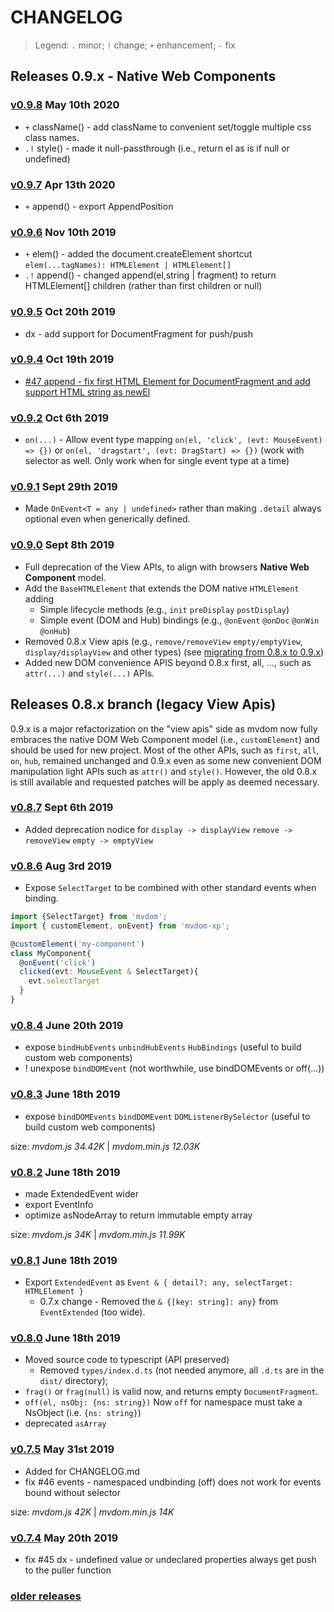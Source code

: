 # CHANGELOG

> Legend: `.` minor; `!` change; `+` enhancement; `-` fix

## Releases 0.9.x - Native Web Components


### [v0.9.8](https://github.com/mvdom/mvdom/compare/v0.9.7...v0.9.8) May 10th 2020

- `+` className() - add className to convenient set/toggle multiple css class names.
- `.!` style() - made it null-passthrough (i.e., return el as is if null or undefined)

### [v0.9.7](https://github.com/mvdom/mvdom/compare/v0.9.6...v0.9.7) Apr 13th 2020

- `+` append() - export AppendPosition

### [v0.9.6](https://github.com/mvdom/mvdom/compare/v0.9.5...v0.9.6) Nov 10th 2019

- `+` elem() - added the document.createElement shortcut `elem(...tagNames): HTMLElement | HTMLElement[]`
- `.!` append() - changed append(el,string | fragment) to return HTMLElement[] children (rather than first children or null)

### [v0.9.5](https://github.com/mvdom/mvdom/compare/v0.9.4...v0.9.5) Oct 20th 2019

- dx - add support for DocumentFragment for push/push

### [v0.9.4](https://github.com/mvdom/mvdom/compare/v0.9.2...v0.9.4) Oct 19th 2019

- [#47 append - fix first HTML Element for DocumentFragment and add support HTML string as newEl](https://github.com/mvdom/mvdom/issues/47)

### [v0.9.2](https://github.com/mvdom/mvdom/compare/v0.9.1...v0.9.2) Oct 6th 2019

- `on(...)` - Allow event type mapping  `on(el, 'click', (evt: MouseEvent) => {})` or `on(el, 'dragstart', (evt: DragStart) => {})` (work with selector as well. Only work when for single event type at a time)

### [v0.9.1](https://github.com/mvdom/mvdom/compare/v0.9.0...v0.9.1) Sept 29th 2019

- Made `OnEvent<T = any | undefined>` rather than making `.detail` always optional even when generically defined. 

### [v0.9.0](https://github.com/mvdom/mvdom/compare/v0.8.7...v0.9.0) Sept 8th 2019

- Full deprecation of the View APIs, to align with browsers **Native Web Component** model.
- Add the `BaseHTMLElement` that extends the DOM native `HTMLElement` adding
  - Simple lifecycle methods (e.g., `init` `preDisplay` `postDisplay`)
  - Simple event (DOM and Hub) bindings (e.g., `@onEvent` `@onDoc` `@onWin` `@onHub`)
- Removed 0.8.x View apis (e.g., `remove/removeView` `empty/emptyView`, `display/displayView` and other types) (see [migrating from 0.8.x to 0.9.x](https://github.com/mvdom/mvdom#migration-from-08x-to-09x))
- Added new DOM convenience APIS beyond 0.8.x first, all, ..., such as `attr(...)` and `style(...)` APIs.


## Releases 0.8.x branch (legacy View Apis)

0.9.x is a major refactorization on the "view apis" side as mvdom now fully embraces the native DOM Web Component model (i.e., `customElement`) and should be used for new project. Most of the other APIs, such as `first`, `all`, `on`, `hub`, remained unchanged and 0.9.x even as some new convenient DOM manipulation light APIs such as `attr()` and `style()`. However, the old 0.8.x is still available and requested patches will be apply as deemed necessary. 

### [v0.8.7](https://github.com/mvdom/mvdom/compare/v0.8.6...v0.8.7) Sept 6th 2019

- Added deprecation nodice for `display -> displayView` `remove -> removeView` `empty -> emptyView`

### [v0.8.6](https://github.com/mvdom/mvdom/compare/v0.8.4...v0.8.6) Aug 3rd 2019
- Expose `SelectTarget` to be combined with other standard events when binding. 

```ts
import {SelectTarget} from 'mvdom';
import { customElement, onEvent} from 'mvdom-xp';

@customElement('my-component')
class MyComponent{
  @onEvent('click') 
  clicked(evt: MouseEvent & SelectTarget){ 
    evt.selectTarget
  }
}
```

### [v0.8.4](https://github.com/mvdom/mvdom/compare/v0.8.3...v0.8.4) June 20th 2019

- expose `bindHubEvents` `unbindHubEvents` `HubBindings` (useful to build custom web components)
- ! unexpose `bindDOMEvent` (not worthwhile, use bindDOMEvents or off(...))


### [v0.8.3](https://github.com/mvdom/mvdom/compare/v0.8.2...v0.8.3) June 18th 2019

- expose `bindDOMEvents` `bindDOMEvent` `DOMListenerBySelector` (useful to build custom web components)

size: _mvdom.js 34.42K_ | _mvdom.min.js 12.03K_

### [v0.8.2](https://github.com/mvdom/mvdom/compare/v0.8.1...v0.8.2) June 18th 2019

- made ExtendedEvent wider
- export EventInfo
- optimize asNodeArray to return immutable empty array

size: _mvdom.js 34K_ | _mvdom.min.js 11.99K_

### [v0.8.1](https://github.com/mvdom/mvdom/compare/v0.8.0...v0.8.1) June 18th 2019

- Export `ExtendedEvent` as `Event & { detail?: any, selectTarget: HTMLElement }`
  - 0.7.x change - Removed the `& {[key: string]: any}` from `EventExtended` (too wide).

### [v0.8.0](https://github.com/mvdom/mvdom/compare/v0.7.5...v0.8.0) June 18th 2019

- Moved source code to typescript (API preserved)
  - Removed `types/index.d.ts` (not needed anymore, all `.d.ts` are in the `dist/` directory);
- `frag()` or `frag(null)` is valid now, and returns empty `DocumentFragment`.
- `off(el, nsObj: {ns: string})` Now `off` for namespace must take a NsObject (i.e. `{ns: string}`)
- deprecated `asArray`



### [v0.7.5](https://github.com/mvdom/mvdom/compare/v0.7.4...v0.7.5) May 31st 2019

- Added for CHANGELOG.md
- fix #46 events - namespaced undbinding (off) does not work for events bound without selector

size: _mvdom.js 42K_ | _mvdom.min.js 14K_

### [v0.7.4](https://github.com/mvdom/mvdom/compare/v0.7.3...v0.7.4) May 20th 2019

- fix #45 dx - undefined value or undeclared properties always get push to the puller function

### [older releases](https://github.com/mvdom/mvdom/releases)
